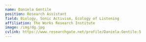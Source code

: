 ```yaml
---
name: Daniela Gentile
position: Research Assistant
field: Biology, Sonic Activism, Ecology of Listening
affiliation: The Works Research Institute
image: /img/dg.jpg
cvlink: https://www.researchgate.net/profile/Daniela-Gentile-5
---
```

